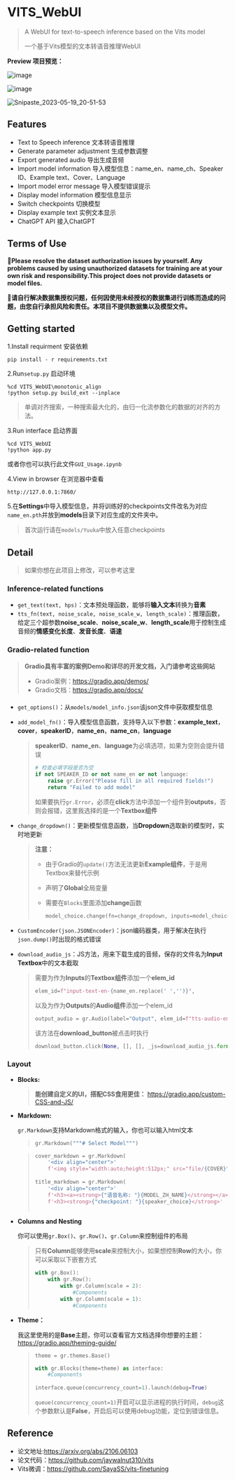 # VITS_WebUI

> A WebUI for text-to-speech inference based on the Vits model
>
> 一个基于Vits模型的文本转语音推理WebUI


**Preview 项目预览：**

![image](https://user-images.githubusercontent.com/62274988/231185600-feb2fec3-24cd-4695-beab-0362ef4286f6.png)

![image](https://user-images.githubusercontent.com/62274988/231162669-10c84a50-1dd9-45f3-a4c9-85cd9daaf0d5.png)

![Snipaste_2023-05-19_20-51-53](https://github.com/Li-Kira/VITS_WebUI/assets/62274988/e943790b-e57a-4368-b1f0-b410945bba0f)



## Features

- Text to Speech inference 文本转语音推理
- Generate parameter adjustment 生成参数调整
- Export generated audio 导出生成音频
- Import model information 导入模型信息：name_en、name_ch、Speaker ID、Example text、Cover、Language
- Import model error message 导入模型错误提示
- Display model information 模型信息显示
- Switch checkpoints 切换模型
- Display example text 实例文本显示
- ChatGPT API 接入ChatGPT

## Terms of Use

🚨**Please resolve the dataset authorization issues by yourself. Any problems caused by using unauthorized datasets for training are at your own risk and responsibility.This project does not provide datasets or model files.**

🚨**请自行解决数据集授权问题，任何因使用未经授权的数据集进行训练而造成的问题，由您自行承担风险和责任。本项目不提供数据集以及模型文件。**


## Getting started

 1.Install requirment 安装依赖

```
pip install - r requirements.txt
```

2.Run`setup.py` 启动环境

```
%cd VITS_WebUI\monotonic_align
!python setup.py build_ext --inplace
```

> 单调对齐搜索，一种搜索最大化的，由归一化流参数化的数据的对齐的方法。

3.Run interface 启动界面

```
%cd VITS_WebUI
!python app.py
```

或者你也可以执行此文件`GUI_Usage.ipynb`

4.View in browser 在浏览器中查看

```
http://127.0.0.1:7860/
```

5.在**Settings**中导入模型信息，并将训练好的checkpoints文件改名为对应`name_en.pth`并放到**models**目录下对应生成的文件夹中。
> 首次运行请在`models/Yuuka`中放入任意checkpoints


## Detail 

> 如果你想在此项目上修改，可以参考这里



### Inference-related functions

- `get_text(text, hps)`：文本预处理函数，能够将**输入文本**转换为**音素**
- `tts_fn(text, noise_scale, noise_scale_w, length_scale)`：推理函数，给定三个超参数**noise_scale**、**noise_scale_w**、**length_scale**用于控制生成音频的**情感变化长度**、**发音长度**、**语速**



### Gradio-related function

> **Gradio具有丰富的案例Demo和详尽的开发文档，入门请参考这些网站**
>
> - Gradio案例：https://gradio.app/demos/
> - Gradio文档：https://gradio.app/docs/

#### 

- `get_options()`：从`models/model_info.json`该json文件中获取模型信息

- `add_model_fn()`：导入模型信息函数，支持导入以下参数：**example_text**，**cover**，**speakerID**，**name_en**，**name_cn**，**language**

  > **speakerID**、**name_en**、**language**为必填选项，如果为空则会提升错误
  >
  > ```python
  > # 检查必填字段是否为空
  > if not SPEAKER_ID or not name_en or not language:
  >     raise gr.Error("Please fill in all required fields!")
  >     return "Failed to add model"
  > ```
  >
  > 如果要执行`gr.Error`，必须在**click**方法中添加一个组件到**outputs**，否则会报错，这里我选择的是一个**Textbox组件**

- `change_dropdown()`：更新模型信息函数，当**Dropdown**选取新的模型时，实时地更新

  > **注意：**
  >
  > - 由于Gradio的`update()`方法无法更新**Example组件**，于是用Textbox来替代示例
  >
  > - 声明了**Global**全局变量
  >
  > - 需要在`Blocks`里面添加**change**函数
  >
  >   ```python
  >   model_choice.change(fn=change_dropdown, inputs=model_choice, outputs=[speaker_id_choice,cover_markdown,title_markdown,lan,example_text_box])
  >   ```

- `CustomEncoder(json.JSONEncoder)`：json编码器类，用于解决在执行`json.dump()`时出现的格式错误

- `download_audio_js`：JS方法，用来下载生成的音频，保存的文件名为**Input Textbox**中的文本截取

  > 需要为作为**Inputs**的**Textbox组件**添加一个**elem_id**
  >
  > ```python
  > elem_id=f"input-text-en-{name_en.replace(' ','')}",
  > ```
  >
  > 以及为作为**Outputs**的**Audio组件**添加一个elem_id
  >
  > ```python
  > output_audio = gr.Audio(label="Output", elem_id=f"tts-audio-en-{name_en.replace(' ','')}")
  > ```
  >
  > 该方法在**download_button**被点击时执行
  >
  > ```python
  > download_button.click(None, [], [], _js=download_audio_js.format(audio_id=f"en-{name_en.replace(' ', '')}"))
  > ```



### Layout

- **Blocks:**

  > **能创建自定义的UI，搭配CSS食用更佳：** https://gradio.app/custom-CSS-and-JS/

- **Markdown:**

  `gr.Markdown`支持Markdown格式的输入，你也可以输入html文本

  > ```python
  > gr.Markdown("""# Select Model""")
  > ```

  > ```python
  > cover_markdown = gr.Markdown(
  >     '<div align="center">'
  >     f'<img style="width:auto;height:512px;" src="file/{COVER}">' if COVER else ""
  >                                                                                '</div>')
  > title_markdown = gr.Markdown(
  >     '<div align="center">'
  >     f'<h3><a><strong>{"语音名称: "}{MODEL_ZH_NAME}</strong></a>'
  >     f'<h3><strong>{"checkpoint: "}{speaker_choice}</strong>'
  >                                                                                '</div>')
  > ```

- **Columns and Nesting**

  你可以使用`gr.Box()`、`gr.Row()`、`gr.Column`来控制组件的布局

  > 只有**Column**能够使用**scale**来控制大小，如果想控制**Row**的大小，你可以采取以下嵌套方式
  >
  > ```python
  > with gr.Box():
  >     with gr.Row():
  >         with gr.Column(scale = 2):
  >             #Components 
  >         with gr.Column(scale = 1):
  >             #Components
  > ```

- **Theme：**

  我这里使用的是**Base**主题，你可以查看官方文档选择你想要的主题：https://gradio.app/theming-guide/

  > ```python
  > theme = gr.themes.Base()
  > 
  > with gr.Blocks(theme=theme) as interface:
  >     #Components 
  >     
  > interface.queue(concurrency_count=1).launch(debug=True)
  > ```
  >
  > `queue(concurrency_count=1)`开启可以显示进程的执行时间，`debug`这个参数默认是**False**，开启后可以使用debug功能，定位到错误信息。







## Reference

- 论文地址:https://arxiv.org/abs/2106.06103
- 论文代码：https://github.com/jaywalnut310/vits
- Vits微调：https://github.com/SayaSS/vits-finetuning

